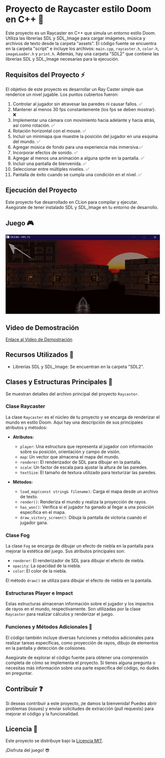 # Proyecto de Raycaster estilo Doom en C++ 🚀

Este proyecto es un Raycaster en C++ que simula un entorno estilo Doom. Utiliza las librerías SDL y SDL_Image para cargar imágenes, música y archivos de texto desde la carpeta "assets". El código fuente se encuentra en la carpeta "script" e incluye los archivos: `main.cpp`, `raycaster.h`, `color.h`, `imageLoader.h` y `print.h`. Además, hay una carpeta "SDL2" que contiene las librerías SDL y SDL_Image necesarias para la ejecución.

## Requisitos del Proyecto ⚡

El objetivo de este proyecto es desarrollar un Ray Caster simple que renderice un nivel jugable. Los puntos cubiertos fueron:

1. Controlar al jugador sin atravesar las paredes ni causar fallos. ✅
2. Mantener al menos 30 fps constantemente (los fps se deben mostrar). ❌
3. Implementar una cámara con movimiento hacia adelante y hacia atrás, así como rotación. ✅
4. Rotación horizontal con el mouse. ✅
5. Incluir un minimapa que muestre la posición del jugador en una esquina del mundo. ✅
6. Agregar música de fondo para una experiencia más inmersiva.✅
7. Incorporar efectos de sonido. ✅
8. Agregar al menos una animación a alguna sprite en la pantalla. ✅
9. Incluir una pantalla de bienvenida. ✅
10. Seleccionar entre múltiples niveles. ✅
11. Pantalla de éxito cuando se cumpla una condición en el nivel. ✅

## Ejecución del Proyecto

Este proyecto fue desarrollado en CLion para compilar y ejecutar. Asegúrate de tener instalado SDL y SDL_Image en tu entorno de desarrollo.

## Juego 🎮

![Visualizacion del juego](/juego.png)

## Video de Demostración

[Enlace al Video de Demostración](https://youtu.be/x-zyTPmRmkc)

## Recursos Utilizados 🔩

- Librerías SDL y SDL_Image: Se encuentran en la carpeta "SDL2".

## Clases y Estructuras Principales 🌊
Se muestran detalles del archivo principal del proyecto `Raycaster`.

### Clase Raycaster

La clase `Raycaster` es el núcleo de tu proyecto y se encarga de renderizar el mundo en estilo Doom. Aquí hay una descripción de sus principales atributos y métodos:

- **Atributos:**
    - `player`: Una estructura que representa al jugador con información sobre su posición, orientación y campo de visión.
    - `map`: Un vector que almacena el mapa del mundo.
    - `renderer`: El renderizador de SDL para dibujar en la pantalla.
    - `scale`: Un factor de escala para ajustar la altura de las paredes.
    - `textSize`: El tamaño de textura utilizado para texturizar las paredes.

- **Métodos:**
    - `load_map(const string& filename)`: Carga el mapa desde un archivo de texto.
    - `render()`: Renderiza el mundo y realiza la proyección de rayos.
    - `has_won()`: Verifica si el jugador ha ganado al llegar a una posición específica en el mapa.
    - `draw_victory_screen()`: Dibuja la pantalla de victoria cuando el jugador gana.

### Clase Fog

La clase `Fog` se encarga de dibujar un efecto de niebla en la pantalla para mejorar la estética del juego. Sus atributos principales son:

- `renderer`: El renderizador de SDL para dibujar el efecto de niebla.
- `opacity`: La opacidad de la niebla.
- `color`: El color de la niebla.

El método `draw()` se utiliza para dibujar el efecto de niebla en la pantalla.

### Estructuras Player e Impact

Estas estructuras almacenan información sobre el jugador y los impactos de rayos en el mundo, respectivamente. Son utilizadas por la clase `Raycaster` para realizar cálculos y renderizar el juego.

### Funciones y Métodos Adicionales 🛟

El código también incluye diversas funciones y métodos adicionales para realizar tareas específicas, como proyección de rayos, dibujo de elementos en la pantalla y detección de colisiones.

Asegúrate de explorar el código fuente para obtener una comprensión completa de cómo se implementa el proyecto. Si tienes alguna pregunta o necesitas más información sobre una parte específica del código, no dudes en preguntar.

## Contribuir ❓
Si deseas contribuir a este proyecto, ¡te damos la bienvenida! Puedes abrir problemas (issues) y enviar solicitudes de extracción (pull requests) para mejorar el código y la funcionalidad.

## Licencia 📰

Este proyecto se distribuye bajo la [Licencia MIT](LICENSE).

¡Disfruta del juego! 😎

